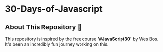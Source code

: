# 30-Days-of-Javascript
## About This Repository 🚀

This repository is inspired by the free course **'#JavaScript30'** by Wes Bos. It's been an incredibly fun journey working on this.
